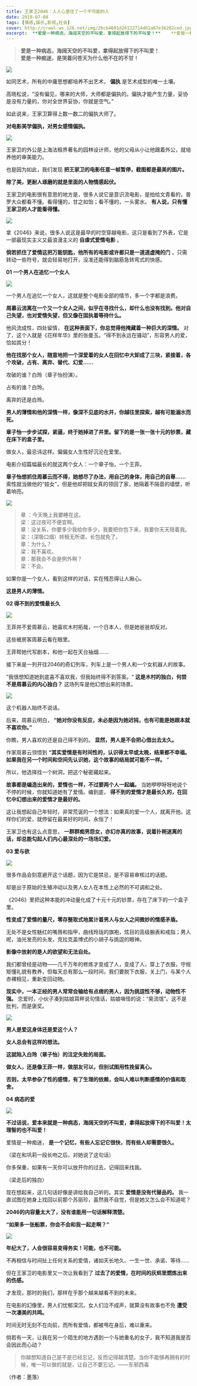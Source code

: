```yaml
---
title: 王家卫2046：人人心里住了一个不可能的人
date: 2019-07-08
tags: [情感,娱乐,影视,社会]
cover: http://crawl.ws.126.net/img/2bcb4601d26122714d61a67e36202ced.jpg
excerpt:  **爱是一种病态，海阔天空的不叫爱，拿得起放得下的不叫爱！**    **爱是一种痴迷，是哭着问苍天为什么他不在的不甘！**  ![](http://crawl.ws.126.net/img/2bcb4601d2612271
---
```

> **爱是一种病态，海阔天空的不叫爱，拿得起放得下的不叫爱！**  
>  **爱是一种痴迷，是哭着问苍天为什么他不在的不甘！**  
>

![](http://crawl.ws.126.net/img/2bcb4601d26122714d61a67e36202ced.jpg)  

如同艺术，所有的中庸思想都培养不出艺术， **偏执** 是艺术成型的唯一土壤。

高晓松说，“没有偏见，哪来的大师，大师都是偏执的。偏执才能产生力量，妥协是没有力量的，你对全世界妥协，你就是空气。”

如此说来，王家卫算得上数一数二的偏执大师了。

**对电影美学偏执，对男女感情偏执。**

![](http://crawl.ws.126.net/img/c63d439882aa731a8fb3227d714f452c.jpg)  

王家卫的外公是上海法租界著名的园林设计师，他的父母从小让他跟着外公，就培养他的审美能力。

也是因为如此，我们发现 **把王家卫的电影任意一帧暂停，截图都是最美的图片。**

**除了美，更耐人琢磨的就是里面的人物情感起伏。**

王家卫的电影很有意思的地方是，很多人说它是意识流电影，是拍给文青看的，普罗大众都看不懂。看得懂的，甘之如饴；看不懂的，一头雾水。
**有人说，只有懂王家卫的人才能看得懂。**

![](http://crawl.ws.126.net/img/222d76d3aad4625c078cab55acb1baa6.jpg)  

拿《2046》来说，很多人说这是最早的时空穿越电影，这只是看到了外表，它是一部最现实主义又最浪漫主义的 **自虐式爱情电影** 。

**倘若抓住了爱情这把万能钥匙，他所有的电影或许都只是一道道虚掩的门** ，只需转动一些符号，就会轻易地打开，没准还能得到脑筋急转弯式的快感。

**01 一个男人在追忆一个女人**

![](http://crawl.ws.126.net/img/d56660af7101dd799d35ad945c44654c.jpg)  

一个男人在追忆一个女人，这就是整个电影全部的情节，多一个字都是浪费。

**周慕云流离在一个又一个女人之间，似乎在寻找什么，却什么也没有找到。他对自己失望，也对爱情失望，但又像在固执着等待什么。**

他风流成性，四处留情， **在这种表面下，你总觉得他掩藏着一种巨大的深情。**
对了，这个人就是《花样年华》里的张曼玉。“得不到永远在骚动”，形容男人的爱，恰如其分！

**他在找那个女人，随意地把一个深爱着的女人在回忆中大卸成了三块，紧接着，各个攻破，占有、离弃、替代、幻爱……**

攻破的谁？白玲（章子怡扮演）。

占有的谁？白玲。

离弃的还是白玲。

**男人的薄情和他的深情一样，像深不见底的水井，你越往里探索，越有可能溺水而死。**

**章子怡一步步试探，紧逼，终于她掉进了井里。留下的是一张一张十元的钞票，藏在床下的盒子里。**

做女人，最忌讳这样。偏偏女人生性好沉沦在爱里。

电影介绍篇幅最长的就这两个女人：一个章子怡，一个王菲。

**章子怡想抓住周慕云而不得，她想尽了办法，用自己的身体，用自己的自尊......**
索性就当做他的“妓女”，但是他却把妓女真的领回了家，她隔着不隔音的墙壁，听着响亮。

![](http://crawl.ws.126.net/img/a02456440e30d9022b48bc99c7229735.jpg)  

> 章 ：今天晚上我要睡在这。  
> 梁：这过夜可不便宜啊。  
> 章：没关系，你要多少我给你多少，我要把你包下来，我要你天天陪着我。  
> 梁：（深吸口烟）转租无所谓，长包就免了。  
> 章：为什么？  
> 梁：我不喜欢。  
> 章：那我会不会是例外啊？  
> 梁：不会。  
>

如果你是一个女人，看到这样的对话，实在残忍得让人揪心。

**这是男人的薄情。**

**02 得不到的爱情最长久**

![](http://crawl.ws.126.net/img/ff4ddf610a0fa151b40c474752b2effa.jpg)  

王菲并不爱周慕云，她喜欢木村拓哉，一个日本人，但是她爸爸却反对。

这些被房客周慕云看在眼里。

王菲帮她代写剧本，和他一起在天台抽烟.......

接下来是一列开往2046的奇幻列车，列车上是一个男人和一个女机器人的故事。

“我很想知道她到底喜不喜欢我，但我始终得不到答案。“ **这是木村的独白，何尝不是周慕云的内心独白？** 这场列车是他幻想出来的场景。

![](http://crawl.ws.126.net/img/6d5bbb545fe3c4ffb15bc66538db9a89.jpg)  

这个机器人始终不说话。

后来，周慕云明白， **“她对你没有反应，未必是因为她迟钝，也有可能是她跟本就不喜欢你。”**

你瞧，男人喜欢的还是自己得不到的。 **显然，男人是不会把心借出去太久。**

作家周慕云领悟到 **“其实爱情是有时间性的，认识得太早或太晚，结果都不幸福。如果我在另一个时间和空间先认识她，这个故事的结局就可能不一样。** ”

所以，他选择找一个树洞，把这个秘密藏起来。

**故事都是编造出来的，爱情也一样，不过要两个人一起编。** 当她咿咿呀呀地说个不停的时候，你就知道她有了爱情。编到底，
**得不到的爱情才是最长久的，在回忆中幻想出来的爱情才是最好的。**

这让我想起自己年轻时，非常荒诞的一个想法：如果真的爱一个人，就离开他。这样你们的爱，就停留在最美好的时间，永恒了！

王家卫也有这么点意思， **一群群痴男怨女，亦幻亦真的故事，说着扑朔迷离的话，却总能勾起人们内心最深处的一场场幻爱。**

**03 爱与欲**

![](http://crawl.ws.126.net/img/6a309730be922513282ad6d35e25ca7b.jpg)  

很多作品会刻意避开这个话题，因为它是禁忌，是不容易审核过的话题。

却是出于原始的生殖冲动以及男人女人在本性上必然的不可调和之处。

《2046》里把这种本能的冲动量化成了十元十元的钞票，存在了床下的一个盒子里。

**性变成了爱情的量尺，零存整取式地累计着男人与女人之间微妙的情感矛盾。**

无处不是女性魅红的嘴唇和指甲，曲线玲珑的旗袍，炫目的高级腕表和戒指；男人呢，油光发亮的头发，克拉克盖博式的小胡子与挑逗的眼神。

**影像中放射的是人的欲望和无法自处。**

我们都曾经是动物——几千万年的修炼才变成了人，变成了人，穿上了衣服，守规矩懂礼貌有教养，但每天总有那么一段时间，我们要脱下衣服，关上门，与某个人赤裸相见，重新变回动物。

**现实中，一本正经的男人常常会输给有点痞的男人，因为挑逗性不够，动物性不强。**
恋爱时，小伙子凑到姑娘耳畔说句情话，姑娘嗔怪的说：“臭流氓”。这不是批判，而是褒奖。

![](http://crawl.ws.126.net/img/ab2050b6e131cbc8c5f89d9bbc314cf5.jpg)  

**男人是爱这身体还是爱这个人？**

**女人总会有这样的想法。**

**这就陷入白玲（章子怡）的注定失败的局面。**

**做女人，还是像王菲一样，做朋友可以，但别试图用性挽留真心。**

**否则，太早参杂了性的感情，有了生理的依赖，会叫人难以判断感情的价值和取舍。**

**04 病态的爱**

![](http://crawl.ws.126.net/img/c8884bd3723afae099fa325449f57708.jpg)  

**不过话说，爱本来就是一种病态，海阔天空的不叫爱，拿得起放得下的不叫爱！太理智的也不叫爱！**

爱情是一种痴迷， **是一个记忆，有些人忘记它很快，而有些人却需要很久。**

（梁在和巩莉一段长吻之后，对她说了这句话）

你多保重，如果有一天你可以放开你的过去，记得回来找我。

（梁走后的独白）

现在想起来，这几句话好像是讲给我自己听的。其实 **爱情是没有代替品的。** 我一直试图在她身上找回以前那个苏丽珍，虽然我不自觉，但是她又怎么会不知道呢？

**2046的内容量太大了，没有谁能用一句话解释清楚。**

**“如果多一张船票，你会不会和我一起走啊？”**

![](http://crawl.ws.126.net/img/2b52a9d4d9e0b41de012fbf90a3f734a.jpg)  

**年纪大了，人会很容易变得务实！可能，也不可能。**

不再相信与时间扯上任何关系的爱情，诸如天长地久、一生一世、承诺、等待……

但在王家卫的电影里又一次让我看到了 **过去了的爱情，在时间的灰烬里燃炼出来的伤感。**

才发现，那时的我们，那样在乎那个越来越看不到的未来。

在电影的幻像里，男人们忧郁深沉，女人们泣不成声，就算没有故事也不免 **遭受一次凄美的共鸣。**

时间无时无刻不在向前，而所有爱情，都被甩在身后，难以重来。

倘若有一天，让我在另一个陌生的地方遇到一个与她重名的女子，我不知道我是否会因此而心动？

> 你越想知道自己是不是已经忘记，反而记得越清楚。当你不能够再拥有的时候，唯一可以做的就是，让自己不要忘记。——东邪西毒  
>

（作者：墨落）

